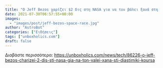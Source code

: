 ```yaml
---
title: "Ο Jeff Bezos χαρίζει $2 δις στη NASA για να τον βάλει ξανά στη διαστημική κούρσα "
date: 2021-07-30T06:57:55+00:00
images:
  - "images/post/jeff-bezos-space-race.jpg"
author: "AstroBot"
categories: ["Ειδήσεις"]
tags: ["unboxholics.com"]
draft: false
---
```




Διαβάστε περισσότερα: https://unboxholics.com/news/tech/86226-o-jeff-bezos-charizei-2-dis-sti-nasa-gia-na-ton-valei-xana-sti-diastimiki-koursa
